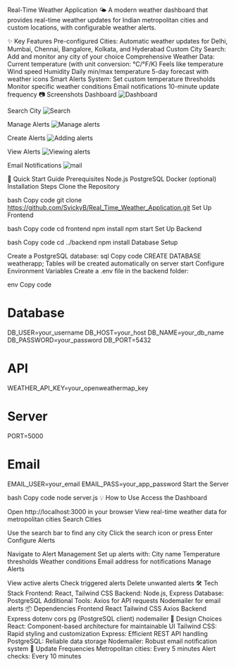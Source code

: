 Real-Time Weather Application 🌤️
A modern weather dashboard that provides real-time weather updates for Indian metropolitan cities and custom locations, with configurable weather alerts.

✨ Key Features
Pre-configured Cities: Automatic weather updates for Delhi, Mumbai, Chennai, Bangalore, Kolkata, and Hyderabad
Custom City Search: Add and monitor any city of your choice
Comprehensive Weather Data:
Current temperature (with unit conversion: °C/°F/K)
Feels like temperature
Wind speed
Humidity
Daily min/max temperature
5-day forecast with weather icons
Smart Alerts System:
Set custom temperature thresholds
Monitor specific weather conditions
Email notifications
10-minute update frequency
📷 Screenshots
Dashboard
![Dashboard](https://github.com/user-attachments/assets/537e942d-568e-4c5b-a9ce-04c9e6159962)

Search City
![Search](https://github.com/user-attachments/assets/fbfc9e61-ae01-490f-af04-f575c0caa148)

Manage Alerts
![Manage alerts](https://github.com/user-attachments/assets/8a25059d-dcf4-4e7c-bf10-d23b5e07c42c)

Create Alerts
![Adding alerts](https://github.com/user-attachments/assets/6075d2c3-ab2f-4d3f-a037-9a593c0723a2)

View Alerts
![Viewing alerts](https://github.com/user-attachments/assets/aede28f3-d770-4ad8-9655-0a0306f48191)


Email Notifications
![mail](https://github.com/user-attachments/assets/efe3ec8e-aff6-457c-990c-9a6800c9739d)


🚀 Quick Start Guide
Prerequisites
Node.js
PostgreSQL
Docker (optional)
Installation Steps
Clone the Repository

bash
Copy code
git clone https://github.com/SvickyB/Real_Time_Weather_Application.git
Set Up Frontend

bash
Copy code
cd frontend
npm install
npm start
Set Up Backend

bash
Copy code
cd ../backend
npm install
Database Setup

Create a PostgreSQL database:
sql
Copy code
CREATE DATABASE weatherapp;
Tables will be created automatically on server start
Configure Environment Variables Create a .env file in the backend folder:

env
Copy code
# Database
DB_USER=your_username
DB_HOST=your_host
DB_NAME=your_db_name
DB_PASSWORD=your_password
DB_PORT=5432

# API
WEATHER_API_KEY=your_openweathermap_key

# Server
PORT=5000

# Email
EMAIL_USER=your_email
EMAIL_PASS=your_app_password
Start the Server

bash
Copy code
node server.js
💡 How to Use
Access the Dashboard

Open http://localhost:3000 in your browser
View real-time weather data for metropolitan cities
Search Cities

Use the search bar to find any city
Click the search icon or press Enter
Configure Alerts

Navigate to Alert Management
Set up alerts with:
City name
Temperature thresholds
Weather conditions
Email address for notifications
Manage Alerts

View active alerts
Check triggered alerts
Delete unwanted alerts
🛠️ Tech Stack
Frontend: React, Tailwind CSS
Backend: Node.js, Express
Database: PostgreSQL
Additional Tools:
Axios for API requests
Nodemailer for email alerts
📦 Dependencies
Frontend
React
Tailwind CSS
Axios
Backend
Express
dotenv
cors
pg (PostgreSQL client)
nodemailer
🎯 Design Choices
React: Component-based architecture for maintainable UI
Tailwind CSS: Rapid styling and customization
Express: Efficient REST API handling
PostgreSQL: Reliable data storage
Nodemailer: Robust email notification system
🔄 Update Frequencies
Metropolitan cities: Every 5 minutes
Alert checks: Every 10 minutes
